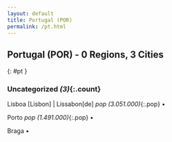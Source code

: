 ```yaml
---
layout: default
title: Portugal (POR)
permalink: /pt.html
---
```



## Portugal (POR) - 0 Regions, 3 Cities
{: #pt }





### Uncategorized _(3)_{:.count}


Lisboa [Lisbon] | Lissabon[de]  _pop (3.051.000)_{:.pop} •

Porto  _pop (1.491.000)_{:.pop} •

Braga  •


 
